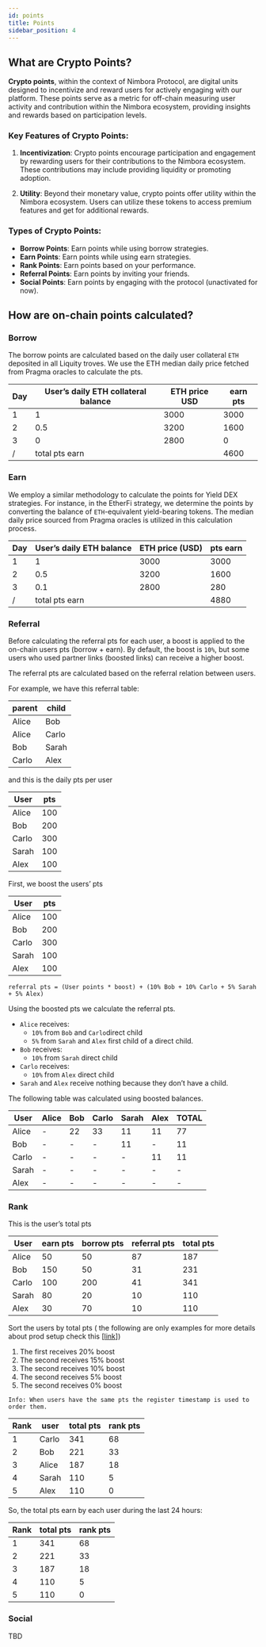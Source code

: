 ```yaml
---
id: points
title: Points
sidebar_position: 4
---
```



## What are Crypto Points?

**Crypto points**, within the context of Nimbora Protocol, are digital units designed to incentivize and reward users for actively engaging with our platform. These points serve as a metric for off-chain measuring user activity and contribution within the Nimbora ecosystem, providing insights and rewards based on participation levels.


### Key Features of Crypto Points:

1. **Incentivization**: Crypto points encourage participation and engagement by rewarding users for their contributions to the Nimbora ecosystem. These contributions may include providing liquidity or promoting adoption.

2. **Utility**: Beyond their monetary value, crypto points offer utility within the Nimbora ecosystem. Users can utilize these tokens to access premium features and get for additional rewards.

### Types of Crypto Points:

- **Borrow Points**: Earn points while using borrow strategies.
- **Earn Points**: Earn points while using earn strategies.
- **Rank Points**: Earn points based on your performance.
- **Referral Points**: Earn points by inviting your friends.
- **Social Points**: Earn points by engaging with the protocol (unactivated for now).

## How are on-chain points calculated?

### Borrow

The borrow points are calculated based on the daily user collateral `ETH` deposited in all Liquity troves. We use the ETH median daily price fetched from Pragma oracles to calculate the pts.

| Day | User’s daily ETH collateral balance | ETH price USD | earn pts |
| --- | --- | --- | --- |
| 1 | 1 | 3000 | 3000 |
| 2 | 0.5 | 3200 | 1600 |
| 3 | 0 | 2800 | 0 |
| / | total pts earn |  | 4600 |

### Earn

We employ a similar methodology to calculate the points for Yield DEX strategies. For instance, in the EtherFi strategy, we determine the points by converting the balance of `ETH`-equivalent yield-bearing tokens. The median daily price sourced from Pragma oracles is utilized in this calculation process.

| Day | User’s daily ETH balance | ETH price (USD) | pts earn |
| --- | --- | --- | --- |
| 1 | 1 | 3000 | 3000 |
| 2 | 0.5 | 3200 | 1600 |
| 3 | 0.1 | 2800 | 280 |
| / | total pts earn |  | 4880 |

### Referral

Before calculating the referral pts for each user, a boost is applied to the on-chain users pts (borrow + earn). By default, the boost is `10%`, but some users who used partner links (boosted links) can receive a higher boost.

The referral pts are calculated based on the referral relation between users.

For example, we have this referral table:

| parent | child |
| --- | --- |
| Alice | Bob |
| Alice | Carlo |
| Bob | Sarah |
| Carlo | Alex |

and this is the daily pts per user

| User | pts |
| --- | --- |
| Alice | 100 |
| Bob | 200 |
| Carlo | 300 |
| Sarah | 100 |
| Alex | 100 |

First, we boost the users’ pts

| User | pts |
| --- | --- |
| Alice | 100 |
| Bob | 200 |
| Carlo | 300 |
| Sarah | 100 |
| Alex | 100 |

`referral pts = (User points * boost) + (10% Bob + 10% Carlo + 5% Sarah + 5% Alex)`

Using the boosted pts we calculate the referral pts.

- `Alice` receives:
    - `10%` from `Bob` and `Carlo`direct child
    - `5%` from `Sarah` and `Alex` first child of a direct child.
- `Bob` receives:
    - `10%` from `Sarah` direct child
- `Carlo` receives:
    - `10%` from `Alex` direct child
- `Sarah` and `Alex` receive nothing because they don’t have a child.

The following table was calculated using boosted balances.

| User | Alice | Bob | Carlo | Sarah | Alex | TOTAL |
| --- | --- | --- | --- | --- | --- | --- |
| Alice | - | 22 | 33 | 11 | 11 | 77 |
| Bob | - | - | - | 11 | - | 11 |
| Carlo | - | - | - | - | 11 | 11 |
| Sarah | - | - | - | - | - | - |
| Alex | - | - | - | - | - | - |

### Rank

This is the user’s total pts

| User | earn pts | borrow pts | referral pts | total pts |
| --- | --- | --- | --- | --- |
| Alice | 50 | 50 | 87 | 187 |
| Bob | 150 | 50 | 31 | 231 |
| Carlo | 100 | 200 | 41 | 341 |
| Sarah | 80 | 20 | 10 | 110 |
| Alex | 30 | 70 | 10 | 110 |

Sort the users by total pts ( the following are only examples for more details about prod setup check this [[link](https://www.notion.so/Point-system-Tech-bbaba9b312f4402d842547bb4579a8e4?pvs=21)])

1. The first receives 20% boost
2. The second receives 15% boost
3. The second receives 10% boost
4. The second receives 5% boost
5. The second receives 0% boost

`Info: When users have the same pts the register timestamp is used to order them.`

| Rank | user | total pts | rank pts |
| --- | --- | --- | --- |
| 1 | Carlo | 341 | 68 |
| 2 | Bob | 221 | 33 |
| 3 | Alice | 187 | 18 |
| 4 | Sarah | 110 | 5 |
| 5 | Alex | 110 | 0 |

So, the total pts earn by each user during the last 24 hours:

| Rank | total pts | rank pts |
| --- | --- | --- |
| 1 | 341 | 68 |
| 2 | 221 | 33 |
| 3 | 187 | 18 |
| 4 | 110 | 5 |
| 5 | 110 | 0 |

### Social

TBD